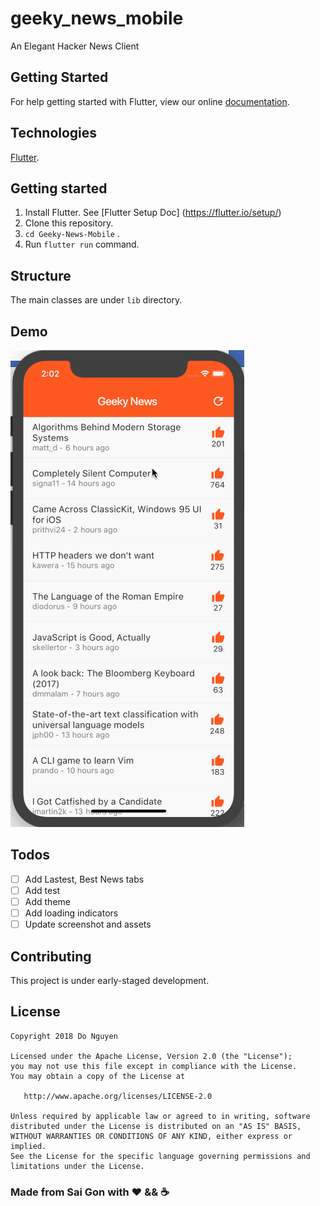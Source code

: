 # geeky_news_mobile

An Elegant Hacker News Client

## Getting Started

For help getting started with Flutter, view our online
[documentation](https://flutter.io/).

## Technologies

[Flutter](https://flutter.io).

## Getting started
1. Install Flutter. See [Flutter Setup Doc] (https://flutter.io/setup/)
2. Clone this repository.
4. `cd Geeky-News-Mobile` .
5. Run `flutter run` command.

## Structure
The main classes are under `lib` directory.

## Demo
![demo](https://raw.githubusercontent.com/GeekyNews/Geeky-News-Mobile/dev/assets/demo.gif)

## Todos
- [ ] Add Lastest, Best News tabs
- [ ] Add test
- [ ] Add theme
- [ ] Add loading indicators
- [ ] Update screenshot and assets

## Contributing

This project is under early-staged development.

## License
```
Copyright 2018 Do Nguyen

Licensed under the Apache License, Version 2.0 (the "License");
you may not use this file except in compliance with the License.
You may obtain a copy of the License at

   http://www.apache.org/licenses/LICENSE-2.0

Unless required by applicable law or agreed to in writing, software
distributed under the License is distributed on an "AS IS" BASIS,
WITHOUT WARRANTIES OR CONDITIONS OF ANY KIND, either express or implied.
See the License for the specific language governing permissions and
limitations under the License.
```
### Made from Sai Gon with :heart: && :coffee:
